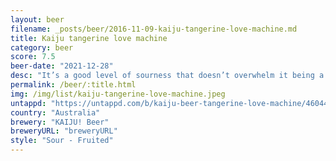 ```yaml
---
layout: beer
filename: _posts/beer/2016-11-09-kaiju-tangerine-love-machine.md
title: Kaiju tangerine love machine
category: beer
score: 7.5
beer-date: "2021-12-28"
desc: "It’s a good level of sourness that doesn’t overwhelm it being a beer. Does remind me of a bitter citrus fruit. Very easy drinking and refreshing"
permalink: /beer/:title.html
img: /img/list/kaiju-tangerine-love-machine.jpeg
untappd: "https://untappd.com/b/kaiju-beer-tangerine-love-machine/4604497"
country: "Australia"
brewery: "KAIJU! Beer"
breweryURL: "breweryURL"
style: "Sour - Fruited"
---
```

